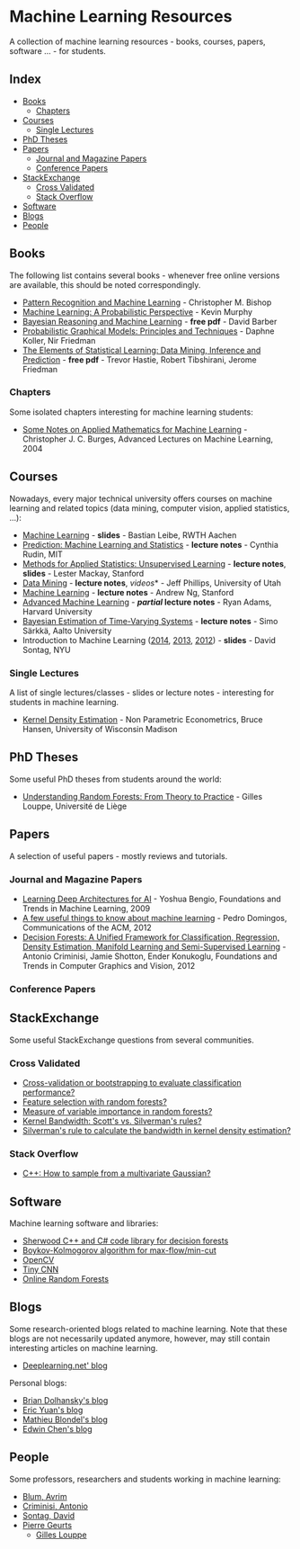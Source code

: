 # Machine Learning Resources

A collection of machine learning resources - books, courses, papers, software ... - for students.

## Index 
 
* [Books](#books)  
    * [Chapters](#chapters)
* [Courses](#courses)  
    * [Single Lectures](#single)
* [PhD Theses](#phd-theses)
* [Papers](#papers)
    * [Journal and Magazine Papers](#journal-and-magazine-papers) 
    * [Conference Papers](#conference-papers)
* [StackExchange](#stackexchange)
    * [Cross Validated](#cross-validated)
    * [Stack Overflow](#stack-overflow)
* [Software](#software) 
* [Blogs](#blogs)
* [People](#people)

## Books 

The following list contains several books - whenever free online versions are available, this should be noted correspondingly.

* [Pattern Recognition and Machine Learning](http://research.microsoft.com/en-us/um/people/cmbishop/prml/) - Christopher M. Bishop
* [Machine Learning: A Probabilistic Perspective](http://www.cs.ubc.ca/~murphyk/MLbook/) - Kevin Murphy
* [Bayesian Reasoning and Machine Learning](http://www.cs.ucl.ac.uk/staff/d.barber/brml/) - **free pdf** - David Barber
* [Probabilistic Graphical Models: Principles and Techniques](http://pgm.stanford.edu/) - Daphne Koller, Nir Friedman
* [The Elements of Statistical Learning: Data Mining, Inference and Prediction](http://statweb.stanford.edu/~tibs/ElemStatLearn/) - **free pdf** - Trevor Hastie, Robert Tibshirani, Jerome Friedman

### Chapters

Some isolated chapters interesting for machine learning students:

* [Some Notes on Applied Mathematics for Machine Learning](http://research.microsoft.com/en-us/um/people/cburges/tech_reports/tr-2004-56.pdf) - Christopher J. C. Burges, Advanced Lectures on Machine Learning, 2004

## Courses

Nowadays, every major technical university offers courses on machine learning and related topics (data mining, computer vision, applied statistics, ...):

* [Machine Learning](http://www.vision.rwth-aachen.de/teaching/lecture_machine_learning) - **slides** - Bastian Leibe, RWTH Aachen
* [Prediction: Machine Learning and Statistics](http://ocw.mit.edu/courses/sloan-school-of-management/15-097-prediction-machine-learning-and-statistics-spring-2012/index.htm) - **lecture notes** - Cynthia Rudin, MIT
* [Methods for Applied Statistics: Unsupervised Learning](http://web.stanford.edu/~lmackey/stats306b/) - **lecture notes**, **slides** - Lester Mackay, Stanford
* [Data Mining](http://www.cs.utah.edu/~jeffp/teaching/cs5140.html) - **lecture notes**, *videos** - Jeff Phillips, University of Utah
* [Machine Learning](http://cs229.stanford.edu/) - **lecture notes** - Andrew Ng, Stanford
* [Advanced Machine Learning](http://www.seas.harvard.edu/courses/cs281/) - **_partial_ lecture notes** - Ryan Adams, Harvard University
* [Bayesian Estimation of Time-Varying Systems](http://www.lce.hut.fi/~ssarkka/course_k2010/full_course_booklet.pdf) - **lecture notes** - Simo Särkkä, Aalto University
* Introduction to Machine Learning ([2014](http://cs.nyu.edu/~dsontag/courses/ml14/), [2013](http://cs.nyu.edu/~dsontag/courses/ml13/), [2012](http://cs.nyu.edu/~dsontag/courses/ml12/)) - **slides** - David Sontag, NYU

### Single Lectures

A list of single lectures/classes - slides or lecture notes - interesting for students in machine learning.

* [Kernel Density Estimation](http://www.ssc.wisc.edu/~bhansen/718/NonParametrics1.pdf) - Non Parametric Econometrics, Bruce Hansen, University of Wisconsin Madison

## PhD Theses

Some useful PhD theses from students around the world:

* [Understanding Random Forests: From Theory to Practice](http://orbi.ulg.ac.be/bitstream/2268/170309/1/thesis.pdf) - Gilles Louppe, Université de Liège

## Papers

A selection of useful papers  - mostly reviews and tutorials.

### Journal and Magazine Papers

* [Learning Deep Architectures for AI](http://www.nowpublishers.com/article/Details/MAL-006) - Yoshua Bengio, Foundations and Trends in Machine Learning, 2009
* [A few useful things to know about machine learning](http://homes.cs.washington.edu/~pedrod/papers/cacm12.pdf) - Pedro Domingos, Communications of the ACM, 2012
* [Decision Forests: A Unified Framework for Classification, Regression, Density Estimation, Manifold Learning and Semi-Supervised Learning](http://research.microsoft.com/pubs/158806/CriminisiForests_FoundTrends_2011.pdf) - Antonio Criminisi, Jamie Shotton, Ender Konukoglu, Foundations and Trends in Computer Graphics and Vision, 2012

### Conference Papers

## StackExchange

Some useful StackExchange questions from several communities.

### Cross Validated

* [Cross-validation or bootstrapping to evaluate classification performance?](http://stats.stackexchange.com/questions/71184/cross-validation-or-bootstrapping-to-evaluate-classification-performance)
* [Feature selection with random forests?](http://stats.stackexchange.com/questions/68692/feature-selection-with-random-forests)
* [Measure of variable importance in random forests?](http://stats.stackexchange.com/questions/12605/measures-of-variable-importance-in-random-forests)
* [Kernel Bandwidth: Scott's vs. Silverman's rules?](http://stats.stackexchange.com/questions/90656/kernel-bandwidth-scotts-vs-silvermans-rules)
* [Silverman's rule to calculate the bandwidth in kernel density estimation?](http://stats.stackexchange.com/questions/6670/which-is-the-formula-from-silverman-to-calculate-the-bandwidth-in-a-kernel-densi?rq=1)

### Stack Overflow

* [C++: How to sample from a multivariate Gaussian?](http://stackoverflow.com/questions/6142576/sample-from-multivariate-normal-gaussian-distribution-in-c)

## Software

Machine learning software and libraries:

* [Sherwood C++ and C# code library for decision forests](http://research.microsoft.com/en-us/downloads/52d5b9c3-a638-42a1-94a5-d549e2251728/)
* [Boykov-Kolmogorov algorithm for max-flow/min-cut](http://vision.csd.uwo.ca/code/)
* [OpenCV](http://opencv.org/)
* [Tiny CNN](https://github.com/nyanp/tiny-cnn)
* [Online Random Forests](http://www.ymer.org/amir/software/online-random-forests/)

## Blogs

Some research-oriented blogs related to machine learning. Note that these blogs are not necessarily updated anymore, however, may still contain interesting articles on machine learning.

* [Deeplearning.net' blog](http://deeplearning.net/blog/)

Personal blogs:

* [Brian Dolhansky's blog](http://briandolhansky.com/blog/)
* [Eric Yuan's blog](http://eric-yuan.me/)
* [Mathieu Blondel's blog](http://www.mblondel.org/journal/)
* [Edwin Chen's blog](http://blog.echen.me/)

## People

Some professors, researchers and students working in machine learning:

* [Blum, Avrim](http://www.cs.cmu.edu/~avrim/)
* [Criminisi, Antonio](http://research.microsoft.com/en-us/people/antcrim/)
* [Sontag, David](http://cs.nyu.edu/~dsontag/)
* [Pierre Geurts](http://www.montefiore.ulg.ac.be/~geurts/)
    * [Gilles Louppe](http://www.montefiore.ulg.ac.be/~glouppe/)
